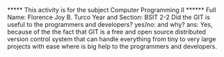 ***** This activity is for the subject Computer Programming II ******
Full Name: Florence Joy B. Turco
Year and Section: BSIT 2-2
Did the GIT is useful to the programmers and developers? yes/no: and why?
ans: Yes,  because of the the fact that GIT is a free and open source distributed version control system that can handle everything from tiny to very large projects with ease where is big help to the programmers and developers.
